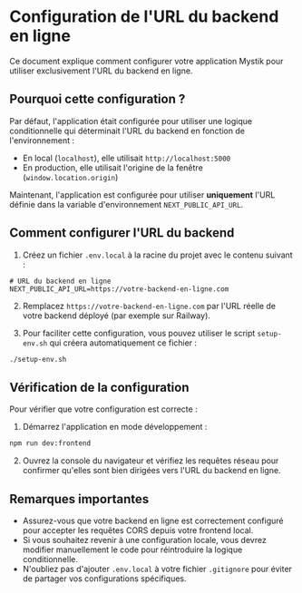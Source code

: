 # Configuration de l'URL du backend en ligne

Ce document explique comment configurer votre application Mystik pour utiliser exclusivement l'URL du backend en ligne.

## Pourquoi cette configuration ?

Par défaut, l'application était configurée pour utiliser une logique conditionnelle qui déterminait l'URL du backend en fonction de l'environnement :
- En local (`localhost`), elle utilisait `http://localhost:5000`
- En production, elle utilisait l'origine de la fenêtre (`window.location.origin`)

Maintenant, l'application est configurée pour utiliser **uniquement** l'URL définie dans la variable d'environnement `NEXT_PUBLIC_API_URL`.

## Comment configurer l'URL du backend

1. Créez un fichier `.env.local` à la racine du projet avec le contenu suivant :

```
# URL du backend en ligne
NEXT_PUBLIC_API_URL=https://votre-backend-en-ligne.com
```

2. Remplacez `https://votre-backend-en-ligne.com` par l'URL réelle de votre backend déployé (par exemple sur Railway).

3. Pour faciliter cette configuration, vous pouvez utiliser le script `setup-env.sh` qui créera automatiquement ce fichier :

```bash
./setup-env.sh
```

## Vérification de la configuration

Pour vérifier que votre configuration est correcte :

1. Démarrez l'application en mode développement :

```bash
npm run dev:frontend
```

2. Ouvrez la console du navigateur et vérifiez les requêtes réseau pour confirmer qu'elles sont bien dirigées vers l'URL du backend en ligne.

## Remarques importantes

- Assurez-vous que votre backend en ligne est correctement configuré pour accepter les requêtes CORS depuis votre frontend local.
- Si vous souhaitez revenir à une configuration locale, vous devrez modifier manuellement le code pour réintroduire la logique conditionnelle.
- N'oubliez pas d'ajouter `.env.local` à votre fichier `.gitignore` pour éviter de partager vos configurations spécifiques. 